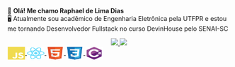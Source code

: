 💾 <b>Olá! Me chamo Raphael de Lima Dias</b> <br/>
🖥️ Atualmente sou acadêmico de Engenharia Eletrônica pela UTFPR e estou me tornando Desenvolvedor Fullstack no curso DevinHouse pelo SENAI-SC




<div align="center">
  <a href="https://https://github.com/RaphaelLDias">
  <img height="160m" src="https://github-readme-stats.vercel.app/api?username=RaphaelLDias&show_icons=true&theme=merko&include_all_commits=true&count_private=true"/>
  <img height="160m" src="https://github-readme-stats.vercel.app/api/top-langs/?username=RaphaelLDias&layout=compact&langs_count=7&theme=merko"/>
</div>

  <img align="center" height="30" width="40" src="https://raw.githubusercontent.com/devicons/devicon/master/icons/javascript/javascript-plain.svg">
  <img align="center" height="30" width="40" src="https://raw.githubusercontent.com/devicons/devicon/master/icons/react/react-original.svg">
  <img align="center" height="30" width="40" src="https://raw.githubusercontent.com/devicons/devicon/master/icons/html5/html5-original.svg">
  <img align="center" height="30" width="40" src="https://raw.githubusercontent.com/devicons/devicon/master/icons/css3/css3-original.svg">
  <img align="center" height="30" width="40" src="https://raw.githubusercontent.com/devicons/devicon/master/icons/csharp/csharp-original.svg">
